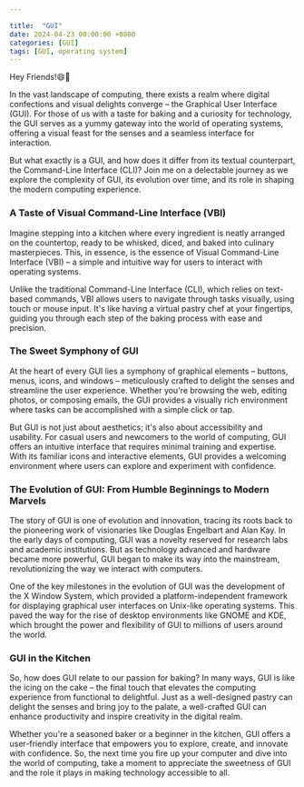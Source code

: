 ```yaml
---

title:  "GUI"
date: 2024-04-23 00:00:00 +0800 
categories: [GUI] 
tags: [GUI, operating system] 
---
```


Hey Friends!😄👋

In the vast landscape of computing, there exists a realm where digital confections and visual delights converge – the Graphical User Interface (GUI). For those of us with a taste for baking and a curiosity for technology, the GUI serves as a yummy gateway into the world of operating systems, offering a visual feast for the senses and a seamless interface for interaction.

But what exactly is a GUI, and how does it differ from its textual counterpart, the Command-Line Interface (CLI)? Join me on a delectable journey as we explore the complexity of GUI, its evolution over time, and its role in shaping the modern computing experience.


### A Taste of Visual Command-Line Interface (VBI)

Imagine stepping into a kitchen where every ingredient is neatly arranged on the countertop, ready to be whisked, diced, and baked into culinary masterpieces. This, in essence, is the essence of Visual Command-Line Interface (VBI) – a simple and intuitive way for users to interact with operating systems.

Unlike the traditional Command-Line Interface (CLI), which relies on text-based commands, VBI allows users to navigate through tasks visually, using touch or mouse input. It's like having a virtual pastry chef at your fingertips, guiding you through each step of the baking process with ease and precision.


### The Sweet Symphony of GUI

At the heart of every GUI lies a symphony of graphical elements – buttons, menus, icons, and windows – meticulously crafted to delight the senses and streamline the user experience. Whether you're browsing the web, editing photos, or composing emails, the GUI provides a visually rich environment where tasks can be accomplished with a simple click or tap.

But GUI is not just about aesthetics; it's also about accessibility and usability. For casual users and newcomers to the world of computing, GUI offers an intuitive interface that requires minimal training and expertise. With its familiar icons and interactive elements, GUI provides a welcoming environment where users can explore and experiment with confidence.


### The Evolution of GUI: From Humble Beginnings to Modern Marvels

The story of GUI is one of evolution and innovation, tracing its roots back to the pioneering work of visionaries like Douglas Engelbart and Alan Kay. In the early days of computing, GUI was a novelty reserved for research labs and academic institutions. But as technology advanced and hardware became more powerful, GUI began to make its way into the mainstream, revolutionizing the way we interact with computers.

One of the key milestones in the evolution of GUI was the development of the X Window System, which provided a platform-independent framework for displaying graphical user interfaces on Unix-like operating systems. This paved the way for the rise of desktop environments like GNOME and KDE, which brought the power and flexibility of GUI to millions of users around the world.

### GUI in the Kitchen
So, how does GUI relate to our passion for baking? In many ways, GUI is like the icing on the cake – the final touch that elevates the computing experience from functional to delightful. Just as a well-designed pastry can delight the senses and bring joy to the palate, a well-crafted GUI can enhance productivity and inspire creativity in the digital realm.

Whether you're a seasoned baker or a beginner in the kitchen, GUI offers a user-friendly interface that empowers you to explore, create, and innovate with confidence. So, the next time you fire up your computer and dive into the world of computing, take a moment to appreciate the sweetness of GUI and the role it plays in making technology accessible to all.
